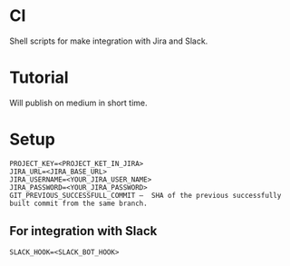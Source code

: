 # CI
Shell scripts for make integration with Jira and Slack.

# Tutorial
Will publish on medium in short time.

# Setup
```
PROJECT_KEY=<PROJECT_KET_IN_JIRA>
JIRA_URL=<JIRA_BASE_URL>
JIRA_USERNAME=<YOUR_JIRA_USER_NAME>
JIRA_PASSWORD=<YOUR_JIRA_PASSWORD>
GIT_PREVIOUS_SUCCESSFULL_COMMIT —  SHA of the previous successfully built commit from the same branch.
```
## For integration with Slack
```
SLACK_HOOK=<SLACK_BOT_HOOK>
```
